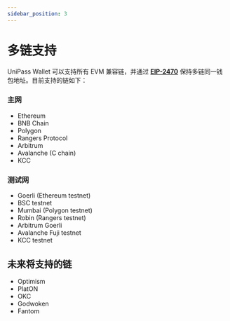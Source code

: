 ```yaml
---
sidebar_position: 3
---
```


# 多链支持

UniPass Wallet 可以支持所有 EVM 兼容链，并通过 [**EIP-2470**](https://eips.ethereum.org/EIPS/eip-2470) 保持多链同一钱包地址。目前支持的链如下：

### 主网

- Ethereum
- BNB Chain
- Polygon
- Rangers Protocol
- Arbitrum
- Avalanche (C chain)
- KCC

### 测试网

- Goerli (Ethereum testnet)
- BSC testnet
- Mumbai (Polygon testnet)
- Robin (Rangers testnet)
- Arbitrum Goerli
- Avalanche Fuji testnet
- KCC testnet

## 未来将支持的链

- Optimism
- PlatON
- OKC
- Godwoken
- Fantom